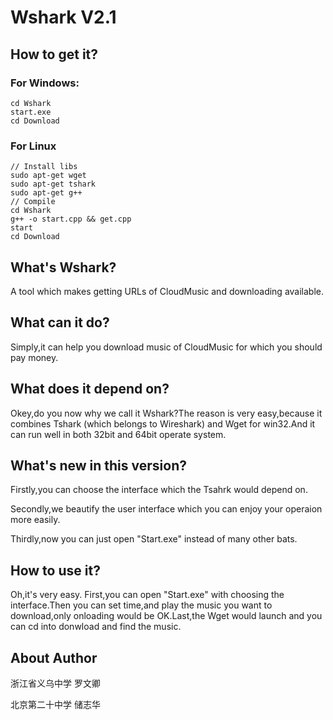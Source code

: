 # Wshark V2.1

## How to get it?
### For Windows:
```
cd Wshark
start.exe
cd Download
```

### For Linux
```
// Install libs
sudo apt-get wget
sudo apt-get tshark
sudo apt-get g++
// Compile
cd Wshark
g++ -o start.cpp && get.cpp
start
cd Download
```

## What's Wshark?
A tool which makes getting URLs of CloudMusic and downloading available.

## What can it do?
Simply,it can help you download music of CloudMusic for which you should pay money.

## What does it depend on?
Okey,do you now why we call it Wshark?The reason is very easy,because it combines Tshark (which belongs to Wireshark) and Wget for win32.And it can run well in both 32bit and 64bit operate  system.

## What's new in this version?
Firstly,you can choose the interface which the Tsahrk would depend on. 

Secondly,we beautify the user interface which you can enjoy your operaion more easily.

Thirdly,now you can just open "Start.exe" instead of many other bats.

## How to use it?
Oh,it's very easy.
First,you can open "Start.exe" with choosing the interface.Then you can set time,and play the music you want to download,only onloading would be OK.Last,the Wget would launch and you can cd into donwload and find the music.

## About Author
浙江省义乌中学 罗文卿

北京第二十中学 储志华
